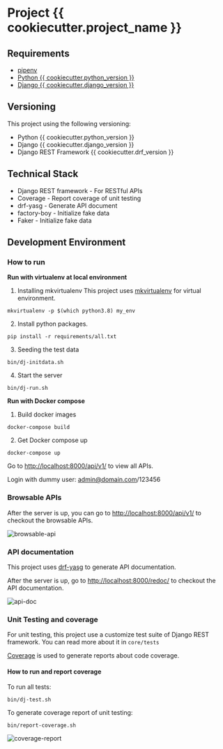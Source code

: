 # Project {{ cookiecutter.project_name }}

## Requirements
  * [pipenv](https://github.com/pypa/pipenv)
  * [Python {{ cookiecutter.python_version }}](https://www.python.org/)
  * [Django {{ cookiecutter.django_version }}](https://www.djangoproject.com/)

## Versioning

This project using the following versioning:
  * Python {{ cookiecutter.python_version }}
  * Django {{ cookiecutter.django_version }}
  * Django REST Framework {{ cookiecutter.drf_version }}

## Technical Stack

  * Django REST framework - For RESTful APIs
  * Coverage - Report coverage of unit testing
  * drf-yasg - Generate API document
  * factory-boy - Initialize fake data
  * Faker - Initialize fake data

## Development Environment

### How to run

**Run with virtualenv at local environment**

1. Installing mkvirtualenv
This project uses [mkvirtualenv](https://virtualenvwrapper.readthedocs.io/en/latest/command_ref.html) for virtual environment.

```
mkvirtualenv -p $(which python3.8) my_env
```

2. Install python packages.

```
pip install -r requirements/all.txt
```

3. Seeding the test data

```
bin/dj-initdata.sh
```

4. Start the server

```
bin/dj-run.sh
```

**Run with Docker compose**

1. Build docker images
```
docker-compose build
```

2. Get Docker compose up

```
docker-compose up
```

Go to [http://localhost:8000/api/v1/](http://localhost:8000/api/v1/) to view all APIs.

Login with dummy user: admin@domain.com/123456

### Browsable APIs

After the server is up, you can go to [http://localhost:8000/api/v1/](http://localhost:8000/api/v1/) to checkout the browsable APIs.

![browsable-api](https://www.evernote.com/l/AQERwsctD-tKlY6Y9m9lCSXgeKdmPicctvwB/image.png)

### API documentation

This project uses [drf-yasg](https://drf-yasg.readthedocs.io/en/stable/) to generate API documentation.

After the server is up, go to [http://localhost:8000/redoc/](http://localhost:8000/redoc/) to checkout the API documentation.

![api-doc](https://www.evernote.com/l/AQG41-r6559KKpzCLJwz4jf1xfv3Jf6r0yMB/image.png)

### Unit Testing and coverage

For unit testing, this project use a customize test suite of Django REST framework. You can read more about it in `core/tests`

[Coverage](https://coverage.readthedocs.io/en/v4.5.x/) is used to generate reports about code coverage.

#### How to run and report coverage

To run all tests:

```
bin/dj-test.sh
```

To generate coverage report of unit testing:

```
bin/report-coverage.sh
```

![coverage-report](https://www.evernote.com/l/AQFaPKhM54BIA7V7LGSRBz3p7owu256MLrQB/image.png)
